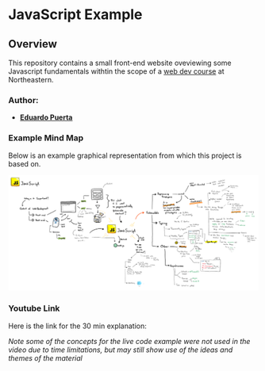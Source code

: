 # JavaScript Example

## Overview
This repository contains a small front-end website oveviewing some Javascript fundamentals withtin the scope of 
a [web dev course](https://johnguerra.co/classes/webDevelopment_fall_2023/) at Northeastern.

### Author:
+ [**Eduardo Puerta**](https://epuer18.github.io/personalWebPage/)

### Example Mind Map 
Below is an example graphical representation from which this project is based on. 

![mind map of Javascript's role in web dev and some Programming Language fundamentals](mid-term.png)

### Youtube Link

Here is the link for the 30 min explanation: 

*Note some of the concepts for the live code example were not used in the video due to time limitations, but may still show use of the ideas and themes of the material*
